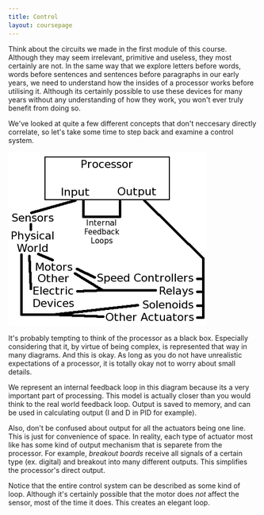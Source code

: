 ```yaml
---
title: Control
layout: coursepage
---
```


Think about the circuits we made in the first module of this course. Although they may seem irrelevant, primitive and useless, they most certainly are not. In the same way that we explore letters before words, words before sentences and sentences before paragraphs in our early years, we need to understand how the insides of a processor works before utilising it. Although its certainly possible to use these devices for many years without any understanding of how they work, you won't ever truly benefit from doing so.

We've looked at quite a few different concepts that don't neccesary directly correlate, so let's take some time to step back and examine a control system.

![](/img/control-system.png)

It's probably tempting to think of the processor as a black box. Especially considering that it, by virtue of being complex, is represented that way in many diagrams. And this is okay. As long as you do not have unrealistic expectations of a processor, it is totally okay not to worry about small details.

We represent an internal feedback loop in this diagram because its a very important part of processing. This model is actually closer than you would think to the real world feedback loop. Output is saved to memory, and can be used in calculating output (I and D in PID for example).

Also, don't be confused about output for all the actuators being one line. This is just for convenience of space. In reality, each type of actuator most like has some kind of output mechanism that is separete from the processor. For example, *breakout boards* receive all signals of a certain type (ex. digital) and breakout into many different outputs. This simplifies the processor's direct output.

Notice that the entire control system can be described as some kind of loop. Although it's certainly possible that the motor does *not* affect the sensor, most of the time it does. This creates an elegant loop. 

